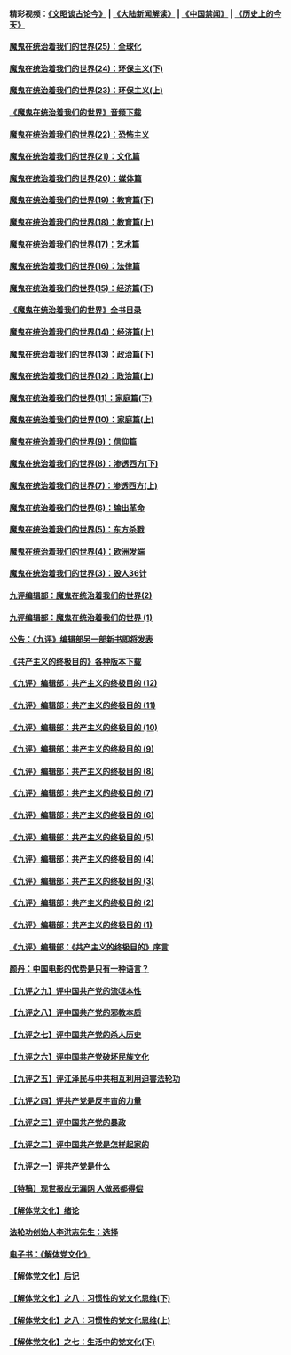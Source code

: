 #### 精彩视频：[《文昭谈古论今》](https://github.com/gfw-breaker/wenzhao/blob/master/README.md?t=11271832) | [《大陆新闻解读》](https://github.com/gfw-breaker/ntdtv-comedy/blob/master/README.md?t=11271832) | [《中国禁闻》](https://github.com/gfw-breaker/ntdtv-news/blob/master/README.md?t=11271832) | [《历史上的今天》](https://github.com/gfw-breaker/today-in-history/blob/master/README.md?t=11271832) 

#### [魔鬼在统治着我们的世界(25)：全球化](../pages/nsc422/n10788205.md?t=11271832) 

#### [魔鬼在统治着我们的世界(24)：环保主义(下)](../pages/nsc422/n10695307.md?t=11271832) 

#### [魔鬼在统治着我们的世界(23)：环保主义(上)](../pages/nsc422/n10688613.md?t=11271832) 

#### [《魔鬼在统治着我们的世界》音频下载](../pages/nsc422/n10635553.md?t=11271832) 

#### [魔鬼在统治着我们的世界(22)：恐怖主义](../pages/nsc422/n10614727.md?t=11271832) 

#### [魔鬼在统治着我们的世界(21)：文化篇](../pages/nsc422/n10597706.md?t=11271832) 

#### [魔鬼在统治着我们的世界(20)：媒体篇](../pages/nsc422/n10586579.md?t=11271832) 

#### [魔鬼在统治着我们的世界(19)：教育篇(下)](../pages/nsc422/n10564808.md?t=11271832) 

#### [魔鬼在统治着我们的世界(18)：教育篇(上)](../pages/nsc422/n10526970.md?t=11271832) 

#### [魔鬼在统治着我们的世界(17)：艺术篇](../pages/nsc422/n10499093.md?t=11271832) 

#### [魔鬼在统治着我们的世界(16)：法律篇](../pages/nsc422/n10485969.md?t=11271832) 

#### [魔鬼在统治着我们的世界(15)：经济篇(下)](../pages/nsc422/n10469975.md?t=11271832) 

#### [《魔鬼在统治着我们的世界》全书目录](../pages/nsc422/n10464261.md?t=11271832) 

#### [魔鬼在统治着我们的世界(14)：经济篇(上)](../pages/nsc422/n10457370.md?t=11271832) 

#### [魔鬼在统治着我们的世界(13)：政治篇(下)](../pages/nsc422/n10448270.md?t=11271832) 

#### [魔鬼在统治着我们的世界(12)：政治篇(上)](../pages/nsc422/n10444576.md?t=11271832) 

#### [魔鬼在统治着我们的世界(11)：家庭篇(下)](../pages/nsc422/n10440961.md?t=11271832) 

#### [魔鬼在统治着我们的世界(10)：家庭篇(上)](../pages/nsc422/n10435448.md?t=11271832) 

#### [魔鬼在统治着我们的世界(9)：信仰篇](../pages/nsc422/n10432159.md?t=11271832) 

#### [魔鬼在统治着我们的世界(8)：渗透西方(下)](../pages/nsc422/n10429603.md?t=11271832) 

#### [魔鬼在统治着我们的世界(7)：渗透西方(上)](../pages/nsc422/n10426013.md?t=11271832) 

#### [魔鬼在统治着我们的世界(6)：输出革命](../pages/nsc422/n10421536.md?t=11271832) 

#### [魔鬼在统治着我们的世界(5)：东方杀戮](../pages/nsc422/n10417707.md?t=11271832) 

#### [魔鬼在统治着我们的世界(4)：欧洲发端](../pages/nsc422/n10414890.md?t=11271832) 

#### [魔鬼在统治着我们的世界(3)：毁人36计](../pages/nsc422/n10411583.md?t=11271832) 

#### [九评编辑部：魔鬼在统治着我们的世界(2)](../pages/nsc422/n10410036.md?t=11271832) 

#### [九评编辑部：魔鬼在统治着我们的世界 (1)](../pages/nsc422/n10406825.md?t=11271832) 

#### [公告：《九评》编辑部另一部新书即将发表](../pages/nsc422/n10405104.md?t=11271832) 

#### [《共产主义的终极目的》各种版本下载](../pages/nsc422/n10022138.md?t=11271832) 

#### [《九评》编辑部：共产主义的终极目的 (12)](../pages/nsc422/n9933272.md?t=11271832) 

#### [《九评》编辑部：共产主义的终极目的 (11)](../pages/nsc422/n9924973.md?t=11271832) 

#### [《九评》编辑部：共产主义的终极目的 (10)](../pages/nsc422/n9920883.md?t=11271832) 

#### [《九评》编辑部：共产主义的终极目的 (9)](../pages/nsc422/n9916363.md?t=11271832) 

#### [《九评》编辑部：共产主义的终极目的 (8)](../pages/nsc422/n9912488.md?t=11271832) 

#### [《九评》编辑部：共产主义的终极目的 (7)](../pages/nsc422/n9901176.md?t=11271832) 

#### [《九评》编辑部：共产主义的终极目的 (6)](../pages/nsc422/n9899359.md?t=11271832) 

#### [《九评》编辑部：共产主义的终极目的 (5)](../pages/nsc422/n9893174.md?t=11271832) 

#### [《九评》编辑部：共产主义的终极目的 (4)](../pages/nsc422/n9891246.md?t=11271832) 

#### [《九评》编辑部：共产主义的终极目的 (3)](../pages/nsc422/n9879879.md?t=11271832) 

#### [《九评》编辑部：共产主义的终极目的 (2)](../pages/nsc422/n9876205.md?t=11271832) 

#### [《九评》编辑部：共产主义的终极目的 (1)](../pages/nsc422/n9865857.md?t=11271832) 

#### [《九评》编辑部：《共产主义的终极目的》序言](../pages/nsc422/n9862666.md?t=11271832) 

#### [颜丹：中国电影的优势是只有一种语言？](../pages/nsc422/n9583062.md?t=11271832) 

#### [【九评之九】评中国共产党的流氓本性](../pages/nsc422/n737542.md?t=11271832) 

#### [【九评之八】评中国共产党的邪教本质](../pages/nsc422/n735942.md?t=11271832) 

#### [【九评之七】评中国共产党的杀人历史](../pages/nsc422/n733806.md?t=11271832) 

#### [【九评之六】评中国共产党破坏民族文化](../pages/nsc422/n731667.md?t=11271832) 

#### [【九评之五】评江泽民与中共相互利用迫害法轮功](../pages/nsc422/n730058.md?t=11271832) 

#### [【九评之四】评共产党是反宇宙的力量](../pages/nsc422/n727814.md?t=11271832) 

#### [【九评之三】评中国共产党的暴政](../pages/nsc422/n725597.md?t=11271832) 

#### [【九评之二】评中国共产党是怎样起家的](../pages/nsc422/n723946.md?t=11271832) 

#### [【九评之一】评共产党是什么](../pages/nsc422/n722529.md?t=11271832) 

#### [【特稿】现世报应无漏网 人做恶都得偿](../pages/nsc422/n4215167.md?t=11271832) 

#### [【解体党文化】绪论](../pages/nsc422/n1449356.md?t=11271832) 

#### [法轮功创始人李洪志先生：选择](../pages/nsc422/n3580738.md?t=11271832) 

#### [电子书：《解体党文化》](../pages/nsc422/n1573484.md?t=11271832) 

#### [【解体党文化】后记](../pages/nsc422/n1531999.md?t=11271832) 

#### [【解体党文化】之八：习惯性的党文化思维(下)](../pages/nsc422/n1526477.md?t=11271832) 

#### [【解体党文化】之八：习惯性的党文化思维(上)](../pages/nsc422/n1520631.md?t=11271832) 

#### [【解体党文化】之七：生活中的党文化(下)](../pages/nsc422/n1513446.md?t=11271832) 

